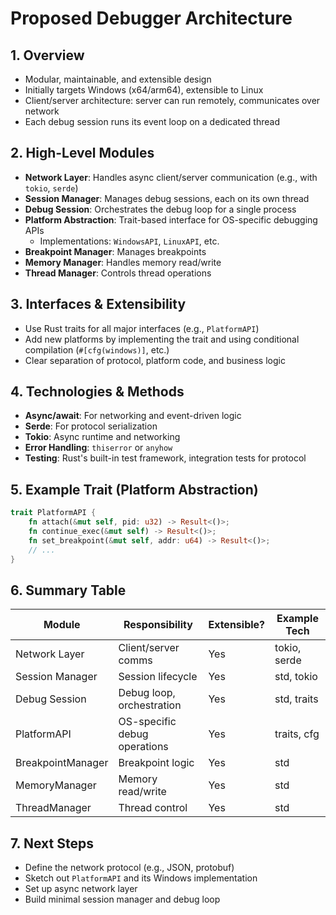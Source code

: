 # Proposed Debugger Architecture

## 1. Overview
- Modular, maintainable, and extensible design
- Initially targets Windows (x64/arm64), extensible to Linux
- Client/server architecture: server can run remotely, communicates over network
- Each debug session runs its event loop on a dedicated thread

## 2. High-Level Modules
- **Network Layer**: Handles async client/server communication (e.g., with `tokio`, `serde`)
- **Session Manager**: Manages debug sessions, each on its own thread
- **Debug Session**: Orchestrates the debug loop for a single process
- **Platform Abstraction**: Trait-based interface for OS-specific debugging APIs
    - Implementations: `WindowsAPI`, `LinuxAPI`, etc.
- **Breakpoint Manager**: Manages breakpoints
- **Memory Manager**: Handles memory read/write
- **Thread Manager**: Controls thread operations

## 3. Interfaces & Extensibility
- Use Rust traits for all major interfaces (e.g., `PlatformAPI`)
- Add new platforms by implementing the trait and using conditional compilation (`#[cfg(windows)]`, etc.)
- Clear separation of protocol, platform code, and business logic

## 4. Technologies & Methods
- **Async/await**: For networking and event-driven logic
- **Serde**: For protocol serialization
- **Tokio**: Async runtime and networking
- **Error Handling**: `thiserror` or `anyhow`
- **Testing**: Rust's built-in test framework, integration tests for protocol

## 5. Example Trait (Platform Abstraction)
```rust
trait PlatformAPI {
    fn attach(&mut self, pid: u32) -> Result<()>;
    fn continue_exec(&mut self) -> Result<()>;
    fn set_breakpoint(&mut self, addr: u64) -> Result<()>;
    // ...
}
```

## 6. Summary Table

| Module             | Responsibility                | Extensible? | Example Tech      |
|--------------------|------------------------------|-------------|-------------------|
| Network Layer      | Client/server comms           | Yes         | tokio, serde      |
| Session Manager    | Session lifecycle             | Yes         | std, tokio        |
| Debug Session      | Debug loop, orchestration     | Yes         | std, traits       |
| PlatformAPI        | OS-specific debug operations  | Yes         | traits, cfg       |
| BreakpointManager  | Breakpoint logic              | Yes         | std               |
| MemoryManager      | Memory read/write             | Yes         | std               |
| ThreadManager      | Thread control                | Yes         | std               |

## 7. Next Steps
- Define the network protocol (e.g., JSON, protobuf)
- Sketch out `PlatformAPI` and its Windows implementation
- Set up async network layer
- Build minimal session manager and debug loop
